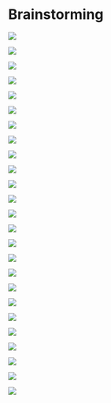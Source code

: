 # Brainstorming

![](.gitbook/assets/img20210509035652.jpg)

![](.gitbook/assets/img20210509040724.jpg)

![](.gitbook/assets/img20210509042609.jpg)

![](.gitbook/assets/img20210509043122.jpg)

![](.gitbook/assets/img20210509044407.jpg)

![](.gitbook/assets/img20210509043929.jpg)

![](.gitbook/assets/img20210509044647.jpg)



![](.gitbook/assets/img20210509044828.jpg)

![](.gitbook/assets/img20210516054419.jpg)

![](.gitbook/assets/img20210516054427.jpg)

![](.gitbook/assets/img20210516055123.jpg)

![](.gitbook/assets/img20210516055130.jpg)

![](.gitbook/assets/img20210525065616.jpg)

![](.gitbook/assets/img20210525065622.jpg)



![](.gitbook/assets/img20210602095355.jpg)



![](.gitbook/assets/img20210602095348.jpg)



![](.gitbook/assets/img20210606081017.jpg)



![](.gitbook/assets/img20210606081023.jpg)



![](.gitbook/assets/img20210606081117.jpg)



![](.gitbook/assets/img20210613093640.jpg)



![](.gitbook/assets/img20210613093646.jpg)



![](.gitbook/assets/img20210617155517.jpg)



![](.gitbook/assets/img20210617155523.jpg)



![](.gitbook/assets/img20210617160310.jpg)

![](.gitbook/assets/img20210617160315.jpg)







